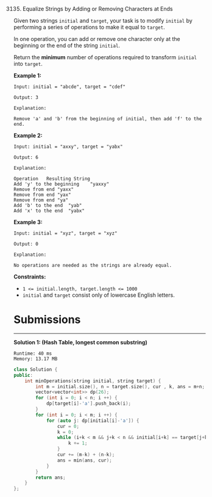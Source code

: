 3135. Equalize Strings by Adding or Removing Characters at Ends

Given two strings `initial` and `target`, your task is to modify `initial` by performing a series of operations to make it equal to `target`.

In one operation, you can add or remove one character only at the beginning or the end of the string `initial`.

Return the **minimum** number of operations required to transform `initial` into `target`.

 

**Example 1:**
```
Input: initial = "abcde", target = "cdef"

Output: 3

Explanation:

Remove 'a' and 'b' from the beginning of initial, then add 'f' to the end.
```

**Example 2:**
```
Input: initial = "axxy", target = "yabx"

Output: 6

Explanation:

Operation	Resulting String
Add 'y' to the beginning	"yaxxy"
Remove from end	"yaxx"
Remove from end	"yax"
Remove from end	"ya"
Add 'b' to the end	"yab"
Add 'x' to the end	"yabx"
```

**Example 3:**
```
Input: initial = "xyz", target = "xyz"

Output: 0

Explanation:

No operations are needed as the strings are already equal.
```
 

**Constraints:**

* `1 <= initial.length, target.length <= 1000`
* `initial` and `target` consist only of lowercase English letters.

# Submissions
---
**Solution 1: (Hash Table, longest common substring)**
```
Runtime: 40 ms
Memory: 13.17 MB
```
```c++
class Solution {
public:
    int minOperations(string initial, string target) {
        int m = initial.size(), n = target.size(), cur , k, ans = m+n;
        vector<vector<int>> dp(26);
        for (int i = 0; i < n; i ++) {
            dp[target[i]-'a'].push_back(i);
        }
        for (int i = 0; i < m; i ++) {
            for (auto j: dp[initial[i]-'a']) {
                cur = 0;
                k = 0;
                while (i+k < m && j+k < n && initial[i+k] == target[j+k]) {
                    k += 1;
                }
                cur += (m-k) + (n-k);
                ans = min(ans, cur);
            }
        }
        return ans;
    }
};
```

